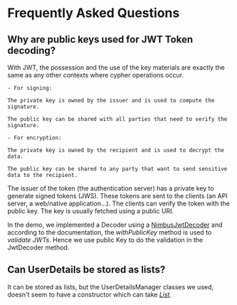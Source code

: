 ---
---
# Frequently Asked Questions

## Why are public keys used for JWT Token decoding?

With JWT, the possession and the use of the key materials are exactly the same as any other contexts where cypher operations occur.
```
- For signing:

The private key is owned by the issuer and is used to compute the signature.

The public key can be shared with all parties that need to verify the signature.

- For encryption:

The private key is owned by the recipient and is used to decrypt the data.

The public key can be shared to any party that want to send sensitive data to the recipient.
```

The issuer of the token (the authentication server) has a private key to generate signed tokens (JWS). These tokens are sent to the clients (an API server, a web/native application...). The clients can verify the token with the public key. The key is usually fetched using a public URI.

In the demo, we implemented a Decoder using a [NimbusJwtDecoder](https://docs.spring.io/spring-security/site/docs/current/api/org/springframework/security/oauth2/jwt/NimbusJwtDecoder.html#withPublicKey(java.security.interfaces.RSAPublicKey)) and according to the documentation,  the *withPublicKey* method is used to *validate JWTs*. Hence we use public Key to do the validation in the JwtDecoder method.

## Can UserDetails be stored as lists?

It can be stored as lists, but the UserDetailsManager classes we used, doesn't seem to have a constructor which can take [*List*](https://docs.oracle.com/javase/8/docs/api/java/util/List.html).
